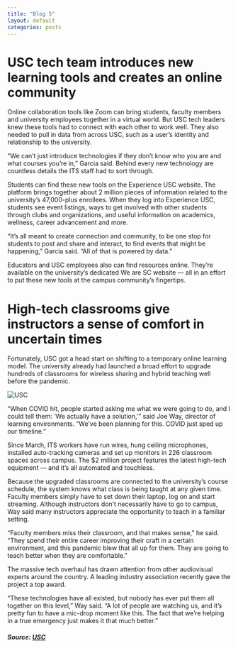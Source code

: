 ```yaml
---
title: "Blog 5"
layout: default
categories: posts
---
```

<h1>USC tech team introduces new learning tools and creates an online community</h1>
<p>Online collaboration tools like Zoom can bring students, faculty members and university employees together in a virtual world. But USC tech leaders knew these tools had to connect with each other to work well. They also needed to pull in data from across USC, such as a user’s identity and relationship to the university.</p>

<p>“We can’t just introduce technologies if they don’t know who you are and what courses you’re in,” Garcia said. Behind every new technology are countless details the ITS staff had to sort through.</p>

<p>Students can find these new tools on the Experience USC website. The platform brings together about 2 million pieces of information related to the university’s 47,000-plus enrollees. When they log into Experience USC, students see event listings, ways to get involved with other students through clubs and organizations, and useful information on academics, wellness, career advancement and more.</p>

<p>“It’s all meant to create connection and community, to be one stop for students to post and share and interact, to find events that might be happening,” Garcia said. “All of that is powered by data.”</p>

<p>Educators and USC employees also can find resources online. They’re available on the university’s dedicated We are SC website — all in an effort to put these new tools at the campus community’s fingertips.</p>

<h1> High-tech classrooms give instructors a sense of comfort in uncertain times </h1>
<p>Fortunately, USC got a head start on shifting to a temporary online learning model. The university already had launched a broad effort to upgrade hundreds of classrooms for wireless sharing and hybrid teaching well before the pandemic.</p>

<img src="https://news.usc.edu/files/2020/09/high-tech-classrooms-web-480x295.jpg" alt="USC">

<p>“When COVID hit, people started asking me what we were going to do, and I could tell them: ‘We actually have a solution,’” said Joe Way, director of learning environments. “We’ve been planning for this. COVID just sped up our timeline.”</p>

<p>Since March, ITS workers have run wires, hung ceiling microphones, installed auto-tracking cameras and set up monitors in 226 classroom spaces across campus. The $2 million project features the latest high-tech equipment — and it’s all automated and touchless.</p>

<p>Because the upgraded classrooms are connected to the university’s course schedule, the system knows what class is being taught at any given time. Faculty members simply have to set down their laptop, log on and start streaming. Although instructors don’t necessarily have to go to campus, Way said many instructors appreciate the opportunity to teach in a familiar setting.</p>

<p>“Faculty members miss their classroom, and that makes sense,” he said. “They spend their entire career improving their craft in a certain environment, and this pandemic blew that all up for them. They are going to teach better when they are comfortable.”</p>

<p>The massive tech overhaul has drawn attention from other audiovisual experts around the country. A leading industry association recently gave the project a top award.</p>

<p>“These technologies have all existed, but nobody has ever put them all together on this level,” Way said. “A lot of people are watching us, and it’s pretty fun to have a mic-drop moment like this. The fact that we’re helping in a true emergency just makes it that much better.”</p>

##### Source: <a href=https://www.usc.edu/ title = USC> USC </a> 
